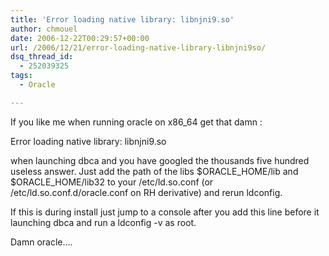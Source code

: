 ```yaml
---
title: 'Error loading native library: libnjni9.so'
author: chmouel
date: 2006-12-22T00:29:57+00:00
url: /2006/12/21/error-loading-native-library-libnjni9so/
dsq_thread_id:
  - 252039325
tags:
  - Oracle

---
```

If you like me when running oracle on x86_64 get that damn :

Error loading native library: libnjni9.so

when launching dbca and you have googled the thousands five hundred useless answer. Just add the path of the libs $ORACLE\_HOME/lib and $ORACLE\_HOME/lib32 to your /etc/ld.so.conf (or /etc/ld.so.conf.d/oracle.conf on RH derivative) and rerun ldconfig.

If this is during install just jump to a console after you add this line before it launching dbca and run a ldconfig -v as root.

Damn oracle....